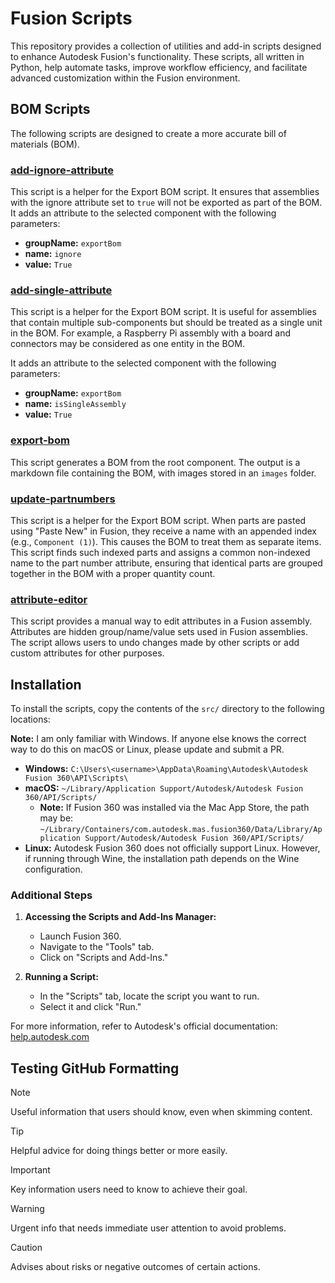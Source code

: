 # Fusion Scripts
This repository provides a collection of utilities and add-in scripts designed to enhance Autodesk Fusion's functionality. These scripts, all written in Python, help automate tasks, improve workflow efficiency, and facilitate advanced customization within the Fusion environment.

## BOM Scripts
The following scripts are designed to create a more accurate bill of materials (BOM).

### [add-ignore-attribute](src/add-ignore-attribute/add-ignore-attribute.py)
This script is a helper for the Export BOM script. It ensures that assemblies with the ignore attribute set to `true` will not be exported as part of the BOM. It adds an attribute to the selected component with the following parameters:

- **groupName:** `exportBom`
- **name:** `ignore`
- **value:** `True`

### [add-single-attribute](src/add-single-attribute/add-single-attribute.py)
This script is a helper for the Export BOM script. It is useful for assemblies that contain multiple sub-components but should be treated as a single unit in the BOM. For example, a Raspberry Pi assembly with a board and connectors may be considered as one entity in the BOM.

It adds an attribute to the selected component with the following parameters:

- **groupName:** `exportBom`
- **name:** `isSingleAssembly`
- **value:** `True`

### [export-bom](src/export-bom/export-bom.py)
This script generates a BOM from the root component. The output is a markdown file containing the BOM, with images stored in an `images` folder.

### [update-partnumbers](src/update-partnumbers/update-partnumbers.py)
This script is a helper for the Export BOM script. When parts are pasted using "Paste New" in Fusion, they receive a name with an appended index (e.g., `Component (1)`). This causes the BOM to treat them as separate items. This script finds such indexed parts and assigns a common non-indexed name to the part number attribute, ensuring that identical parts are grouped together in the BOM with a proper quantity count.

### [attribute-editor](src/attribute-editor/attribute-editor.py)
This script provides a manual way to edit attributes in a Fusion assembly. Attributes are hidden group/name/value sets used in Fusion assemblies. The script allows users to undo changes made by other scripts or add custom attributes for other purposes.

## Installation
To install the scripts, copy the contents of the `src/` directory to the following locations:

**Note:** I am only familiar with Windows. If anyone else knows the correct way to do this on macOS or Linux, please update and submit a PR.

- **Windows:** `C:\Users\<username>\AppData\Roaming\Autodesk\Autodesk Fusion 360\API\Scripts\`
- **macOS:** `~/Library/Application Support/Autodesk/Autodesk Fusion 360/API/Scripts/`
  - **Note:** If Fusion 360 was installed via the Mac App Store, the path may be:
    `~/Library/Containers/com.autodesk.mas.fusion360/Data/Library/Application Support/Autodesk/Autodesk Fusion 360/API/Scripts/`
- **Linux:** Autodesk Fusion 360 does not officially support Linux. However, if running through Wine, the installation path depends on the Wine configuration.

### Additional Steps
1. **Accessing the Scripts and Add-Ins Manager:**
   - Launch Fusion 360.
   - Navigate to the "Tools" tab.
   - Click on "Scripts and Add-Ins."

2. **Running a Script:**
   - In the "Scripts" tab, locate the script you want to run.
   - Select it and click "Run."

For more information, refer to Autodesk's official documentation: [help.autodesk.com](https://help.autodesk.com/view/fusion360/ENU/)

## Testing GitHub Formatting

> [!NOTE]
> Useful information that users should know, even when skimming content.

> [!TIP]
> Helpful advice for doing things better or more easily.

> [!IMPORTANT]
> Key information users need to know to achieve their goal.

> [!WARNING]
> Urgent info that needs immediate user attention to avoid problems.

> [!CAUTION]
> Advises about risks or negative outcomes of certain actions.

